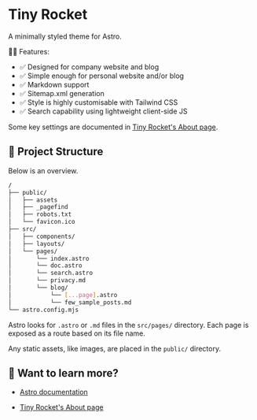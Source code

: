 # Tiny Rocket

A minimally styled theme for Astro.

🧑‍🚀 Features:

- ✅ Designed for company website and blog
- ✅ Simple enough for personal website and/or blog
- ✅ Markdown support
- ✅ Sitemap.xml generation
- ✅ Style is highly customisable with Tailwind CSS
- ✅ Search capability using lightweight client-side JS

Some key settings are documented in [Tiny Rocket's About page](https://tinyrocket.pages.dev/about).

## 🚀 Project Structure

Below is an overview.

```bash
/
├── public/
│   ├── assets
│   ├── _pagefind
│   ├── robots.txt
│   └── favicon.ico
├── src/
│   ├── components/
│   ├── layouts/
│   └── pages/
│       └── index.astro
│       └── doc.astro
│       └── search.astro
│       └── privacy.md
│       └── blog/
│           └── [...page].astro
│           └── few_sample_posts.md
└── astro.config.mjs
```

Astro looks for `.astro` or `.md` files in the `src/pages/` directory. Each page is exposed as a route based on its file name.

Any static assets, like images, are placed in the `public/` directory.

## 👀 Want to learn more?

- [Astro documentation](https://github.com/withastro/astro)

- [Tiny Rocket's About page](https://tinyrocket.pages.dev/about)
